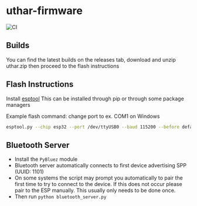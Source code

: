 # uthar-firmware
![CI](https://github.com/UT-ECE-Wearable-HAR/uthar-firmware/workflows/CI/badge.svg)

## Builds

You can find the latest builds on the releases tab,
download and unzip uthar.zip then proceed to the flash instructions

## Flash Instructions

Install [esptool](https://github.com/espressif/esptool)
This can be installed through pip or through some package managers

Example flash command: change port to ex. COM1 on Windows

```bash
esptool.py --chip esp32 --port /dev/ttyUSB0 --baud 115200 --before default_reset --after hard_reset write_flash -z --flash_mode dio --flash_freq 40m --flash_size detect 0x1000 bootloader.bin 0x10000 uthar.bin 0x8000 partitions_singleapp.bin
```

## Bluetooth Server

- Install the `PyBluez` module
- Bluetooth server automatically connects to first device advertising SPP (UUID: 1101)
- On some systems the script may prompt you automatically to pair the first time to try to connect to the device.
If this does not occur please pair to the ESP manually. This usually only needs to be done once.
- Then run `python bluetooth_server.py`
